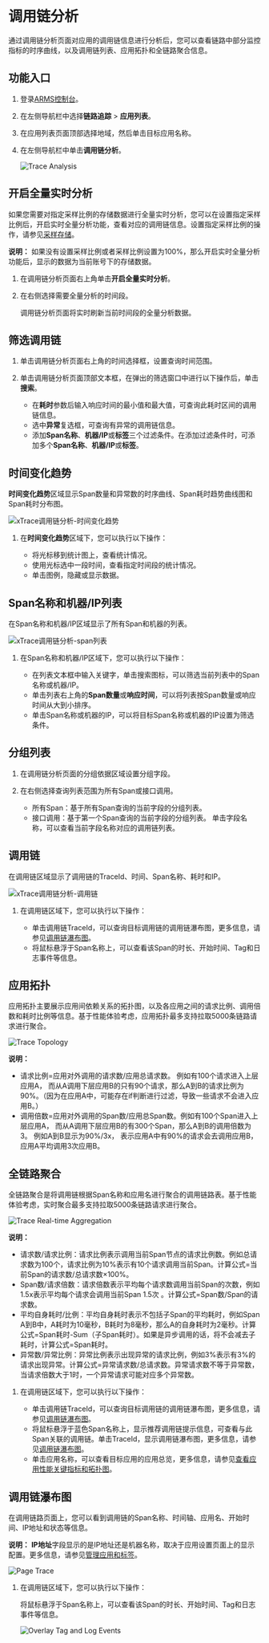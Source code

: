 # 调用链分析

通过调用链分析页面对应用的调用链信息进行分析后，您可以查看链路中部分监控指标的时序曲线，以及调用链列表、应用拓扑和全链路聚合信息。

## 功能入口

1.  登录[ARMS控制台](https://arms.console.aliyun.com/#/home)。

2.  在左侧导航栏中选择**链路追踪** \> **应用列表**。

3.  在应用列表页面顶部选择地域，然后单击目标应用名称。

4.  在左侧导航栏中单击**调用链分析**。

    ![Trace Analysis](https://static-aliyun-doc.oss-accelerate.aliyuncs.com/assets/img/zh-CN/0036677161/p63933.png)


## 开启全量实时分析

如果您需要对指定采样比例的存储数据进行全量实时分析，您可以在设置指定采样比例后，开启实时全量分析功能，查看对应的调用链信息。设置指定采样比例的操作，请参见[采样存储]()。

**说明：** 如果没有设置采样比例或者采样比例设置为100%，那么开启实时全量分析功能后，显示的数据为当前账号下的存储数据。

1.  在调用链分析页面右上角单击**开启全量实时分析**。

2.  在右侧选择需要全量分析的时间段。

    调用链分析页面将实时刷新当前时间段的全量分析数据。


## 筛选调用链

1.  单击调用链分析页面右上角的时间选择框，设置查询时间范围。

2.  单击调用链分析页面顶部文本框，在弹出的筛选窗口中进行以下操作后，单击**搜索**。

    -   在**耗时**参数后输入响应时间的最小值和最大值，可查询此耗时区间的调用链信息。
    -   选中**异常**复选框，可查询有异常的调用链信息。
    -   添加**Span名称**、**机器/IP**或**标签**三个过滤条件。在添加过滤条件时，可添加多个**Span名称**、**机器/IP**或**标签**。

## 时间变化趋势

**时间变化趋势**区域显示Span数量和异常数的时序曲线、Span耗时趋势曲线图和Span耗时分布图。

![xTrace调用链分析-时间变化趋势](https://static-aliyun-doc.oss-accelerate.aliyuncs.com/assets/img/zh-CN/5997288161/p264473.png)

1.  在**时间变化趋势**区域下，您可以执行以下操作：

    -   将光标移到统计图上，查看统计情况。
    -   使用光标选中一段时间，查看指定时间段的统计情况。
    -   单击图例，隐藏或显示数据。

## Span名称和机器/IP列表

在Span名称和机器/IP区域显示了所有Span和机器的列表。

![xTrace调用链分析-span列表](https://static-aliyun-doc.oss-accelerate.aliyuncs.com/assets/img/zh-CN/0112609161/p264474.png)

1.  在Span名称和机器/IP区域下，您可以执行以下操作：

    -   在列表文本框中输入关键字，单击搜索图标，可以筛选当前列表中的Span名称或机器/IP。
    -   单击列表右上角的**Span数量**或**响应时间**，可以将列表按Span数量或响应时间从大到小排序。
    -   单击Span名称或机器的IP，可以将目标Span名称或机器的IP设置为筛选条件。

## 分组列表

1.  在调用链分析页面的分组依据区域设置分组字段。

2.  在右侧选择查询列表范围为所有Span或接口调用。

    -   所有Span：基于所有Span查询的当前字段的分组列表。
    -   接口调用：基于第一个Span查询的当前字段的分组列表。
    单击字段名称，可以查看当前字段名称对应的调用链列表。


## 调用链

在调用链区域显示了调用链的TraceId、时间、Span名称、耗时和IP。

![xTrace调用链分析-调用链](https://static-aliyun-doc.oss-accelerate.aliyuncs.com/assets/img/zh-CN/5997288161/p265307.png)

1.  在调用链区域下，您可以执行以下操作：

    -   单击调用链TraceId，可以查询目标调用链的调用链瀑布图，更多信息，请参见[调用链瀑布图](#section_nn0_y6s_g63)。
    -   将鼠标悬浮于Span名称上，可以查看该Span的时长、开始时间、Tag和日志事件等信息。

## 应用拓扑

应用拓扑主要展示应用间依赖关系的拓扑图，以及各应用之间的请求比例、调用倍数和耗时比例等信息。基于性能体验考虑，应用拓扑最多支持拉取5000条链路请求进行聚合。

![Trace Topology ](https://static-aliyun-doc.oss-accelerate.aliyuncs.com/assets/img/zh-CN/3754321261/p66600.png)

**说明：**

-   请求比例=应用对外调用的请求数/应用总请求数。 例如有100个请求进入上层应用A， 而从A调用下层应用B的只有90个请求，那么A到B的请求比例为90%。（因为在应用A中，可能存在if判断进行过滤，导致一些请求不会进入应用B。）
-   调用倍数=应用对外调用的Span数/应用总Span数。例如有100个Span进入上层应用A， 而从A调用下层应用B的有300个Span，那么A到B的调用倍数为3。 例如A到B显示为90%/3x， 表示应用A中有90%的请求会去调用应用B，应用A平均调用3次应用B。

## 全链路聚合

全链路聚合是将调用链根据Span名称和应用名进行聚合的调用链路表。基于性能体验考虑，实时聚合最多支持拉取5000条链路请求进行聚合。

![Trace Real-time Aggregation](https://static-aliyun-doc.oss-accelerate.aliyuncs.com/assets/img/zh-CN/3750368061/p66616.png)

**说明：**

-   请求数/请求比例：请求比例表示调用当前Span节点的请求比例数。例如总请求数为100个，请求比例为10%表示有10个请求调用当前Span。计算公式=当前Span的请求数/总请求数×100%。
-   Span数/请求倍数：请求倍数表示平均每个请求数调用当前Span的次数，例如1.5x表示平均每个请求会调用当前Span 1.5次 。计算公式=Span数/Span的请求数。
-   平均自身耗时/比例：平均自身耗时表示不包括子Span的平均耗时，例如Span A到B中，A耗时为10毫秒，B耗时为8毫秒，那么A的自身耗时为2毫秒。计算公式=Span耗时-Sum（子Span耗时）。如果是异步调用的话，将不会减去子耗时，计算公式=Span耗时。
-   异常数/异常比例：异常比例表示出现异常的请求比例，例如3%表示有3%的请求出现异常。计算公式=异常请求数/总请求数。异常请求数不等于异常数，当请求倍数大于1时，一个异常请求可能对应多个异常数。

1.  在调用链区域下，您可以执行以下操作：

    -   单击调用链TraceId，可以查询目标调用链的调用链瀑布图，更多信息，请参见[调用链瀑布图](#section_nn0_y6s_g63)。
    -   将鼠标悬浮于蓝色Span名称上，显示推荐调用链提示信息，可查看与此Span关联的调用链。单击TraceId，显示调用链瀑布图，更多信息，请参见[调用链瀑布图](#section_nn0_y6s_g63)。
    -   单击应用名称，可以查看目标应用的应用总览，更多信息，请参见[查看应用性能关键指标和拓扑图](/cn.zh-CN/控制台操作/应用管理/查看应用性能关键指标和拓扑图.md)。

## 调用链瀑布图

在调用链路页面上，您可以看到调用链的Span名称、时间轴、应用名、开始时间、IP地址和状态等信息。

**说明：** **IP地址**字段显示的是IP地址还是机器名称，取决于应用设置页面上的显示配置。更多信息，请参见[管理应用和标签](/cn.zh-CN/控制台操作/应用管理/管理应用和标签.md)。

![Page Trace](https://static-aliyun-doc.oss-accelerate.aliyuncs.com/assets/img/zh-CN/3750368061/p63969.png)

1.  在调用链区域下，您可以执行以下操作：

    将鼠标悬浮于Span名称上，可以查看该Span的时长、开始时间、Tag和日志事件等信息。

    ![Overlay Tag and Log Events](https://static-aliyun-doc.oss-accelerate.aliyuncs.com/assets/img/zh-CN/3750368061/p63977.png)


